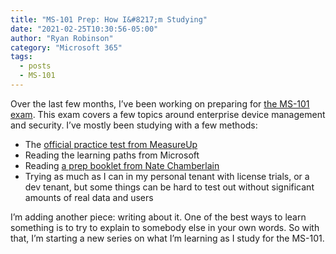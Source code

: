 ```yaml
---
title: "MS-101 Prep: How I&#8217;m Studying"
date: "2021-02-25T10:30:56-05:00"
author: "Ryan Robinson"
category: "Microsoft 365"
tags:
  - posts
  - MS-101
---
```


Over the last few months, I’ve been working on preparing for [the MS-101 exam](https://docs.microsoft.com/en-us/learn/certifications/exams/ms-101). This exam covers a few topics around enterprise device management and security. I’ve mostly been studying with a few methods:

- The [official practice test from MeasureUp](https://www.measureup.com/ms-101-microsoft-365-mobility-and-security.html)
- Reading the learning paths from Microsoft
- Reading [a prep booklet from Nate Chamberlain](https://www.packtpub.com/product/microsoft-365-mobility-and-security-exam-guide-ms-101/9781838984656)
- Trying as much as I can in my personal tenant with license trials, or a dev tenant, but some things can be hard to test out without significant amounts of real data and users

I’m adding another piece: writing about it. One of the best ways to learn something is to try to explain to somebody else in your own words. So with that, I’m starting a new series on what I’m learning as I study for the MS-101.
